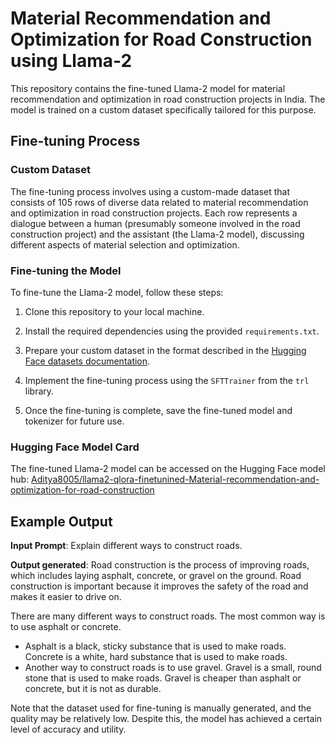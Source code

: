 # Material Recommendation and Optimization for Road Construction using Llama-2

This repository contains the fine-tuned Llama-2 model for material recommendation and optimization in road construction projects in India. The model is trained on a custom dataset specifically tailored for this purpose.

## Fine-tuning Process

### Custom Dataset

The fine-tuning process involves using a custom-made dataset that consists of 105 rows of diverse data related to material recommendation and optimization in road construction projects. Each row represents a dialogue between a human (presumably someone involved in the road construction project) and the assistant (the Llama-2 model), discussing different aspects of material selection and optimization.

### Fine-tuning the Model

To fine-tune the Llama-2 model, follow these steps:

1. Clone this repository to your local machine.
2. Install the required dependencies using the provided `requirements.txt`.
3. Prepare your custom dataset in the format described in the [Hugging Face datasets documentation](https://huggingface.co/docs/datasets/).

4. Implement the fine-tuning process using the `SFTTrainer` from the `trl` library.

5. Once the fine-tuning is complete, save the fine-tuned model and tokenizer for future use.

### Hugging Face Model Card

The fine-tuned Llama-2 model can be accessed on the Hugging Face model hub: [Aditya8005/llama2-qlora-finetunined-Material-recommendation-and-optimization-for-road-construction](https://huggingface.co/Aditya8005/llama2-qlora-finetunined-Material-recommendation-and-optimization-for-road-construction)

## Example Output

**Input Prompt**: Explain different ways to construct roads.

**Output generated**:
Road construction is the process of improving roads, which includes laying asphalt, concrete, or gravel on the ground. Road construction is important because it improves the safety of the road and makes it easier to drive on.

There are many different ways to construct roads. The most common way is to use asphalt or concrete.
- Asphalt is a black, sticky substance that is used to make roads. Concrete is a white, hard substance that is used to make roads.
- Another way to construct roads is to use gravel. Gravel is a small, round stone that is used to make roads. Gravel is cheaper than asphalt or concrete, but it is not as durable.

Note that the dataset used for fine-tuning is manually generated, and the quality may be relatively low. Despite this, the model has achieved a certain level of accuracy and utility.

